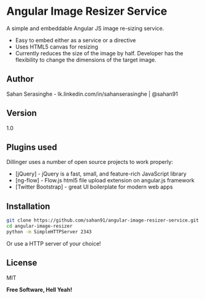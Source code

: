 Angular Image Resizer Service
=====================


A simple and embeddable Angular JS image re-sizing service.

  - Easy to embed either as a service or a directive
  - Uses HTML5 canvas for resizing
  - Currently reduces the size of the image by half. Developer has the flexibility to change the dimensions of the target image.
  
Author
----
Sahan Serasinghe - lk.linkedin.com/in/sahanserasinghe | @sahan91

Version
----

1.0

Plugins used
-----------

Dillinger uses a number of open source projects to work properly:

* [jQuery] - jQuery is a fast, small, and feature-rich JavaScript library
* [ng-flow] - Flow.js html5 file upload extension on angular.js framework
* [Twitter Bootstrap] - great UI boilerplate for modern web apps

Installation
--------------

```sh
git clone https://github.com/sahan91/angular-image-resizer-service.git
cd angular-image-resizer
python -m SimpleHTTPServer 2343
```
Or use a HTTP server of your choice!

License
----

MIT


**Free Software, Hell Yeah!**
